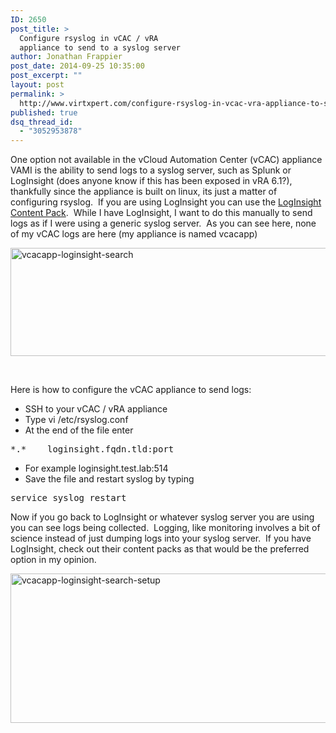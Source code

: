 ```yaml
---
ID: 2650
post_title: >
  Configure rsyslog in vCAC / vRA
  appliance to send to a syslog server
author: Jonathan Frappier
post_date: 2014-09-25 10:35:00
post_excerpt: ""
layout: post
permalink: >
  http://www.virtxpert.com/configure-rsyslog-in-vcac-vra-appliance-to-send-to-a-syslog-server/
published: true
dsq_thread_id:
  - "3052953878"
---
```

One option not available in the vCloud Automation Center (vCAC) appliance VAMI is the ability to send logs to a syslog server, such as Splunk or LogInsight (does anyone know if this has been exposed in vRA 6.1?), thankfully since the appliance is built on linux, its just a matter of configuring rsyslog.  If you are using LogInsight you can use the <a href="https://solutionexchange.vmware.com/store/products/vcac-log-insight-content-pack#.VCQi0_ldXYE" target="_blank">LogInsight Content Pack</a>.  While I have LogInsight, I want to do this manually to send logs as if I were using a generic syslog server.  As you can see here, none of my vCAC logs are here (my appliance is named vcacapp)

<a href="http://www.virtxpert.com/wp-content/uploads/2014/09/vcacapp-loginsight-search.jpg"><img class="aligncenter size-full wp-image-2653" src="http://www.virtxpert.com/wp-content/uploads/2014/09/vcacapp-loginsight-search.jpg" alt="vcacapp-loginsight-search" width="890" height="173" /></a>

&nbsp;

Here is how to configure the vCAC appliance to send logs:
<ul>
	<li>SSH to your vCAC / vRA appliance</li>
	<li>Type vi /etc/rsyslog.conf</li>
	<li>At the end of the file enter</li>
</ul>
<pre>*.*    loginsight.fqdn.tld:port</pre>
<ul>
	<li>For example loginsight.test.lab:514</li>
	<li>Save the file and restart syslog by typing</li>
</ul>
<pre>service syslog restart</pre>
Now if you go back to LogInsight or whatever syslog server you are using you can see logs being collected.  Logging, like monitoring involves a bit of science instead of just dumping logs into your syslog server.  If you have LogInsight, check out their content packs as that would be the preferred option in my opinion.

<a href="http://www.virtxpert.com/wp-content/uploads/2014/09/vcacapp-loginsight-search-setup.jpg"><img class="aligncenter size-full wp-image-2655" src="http://www.virtxpert.com/wp-content/uploads/2014/09/vcacapp-loginsight-search-setup.jpg" alt="vcacapp-loginsight-search-setup" width="889" height="239" /></a>